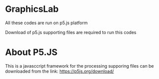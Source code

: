 # GraphicsLab

All these codes are run on p5.js platform 

Download of p5.js supporting files are required to run this codes

# About P5.JS
This is a javasccript framework for the processing supporing files can be downloaded from the link:
https://p5js.org/download/
